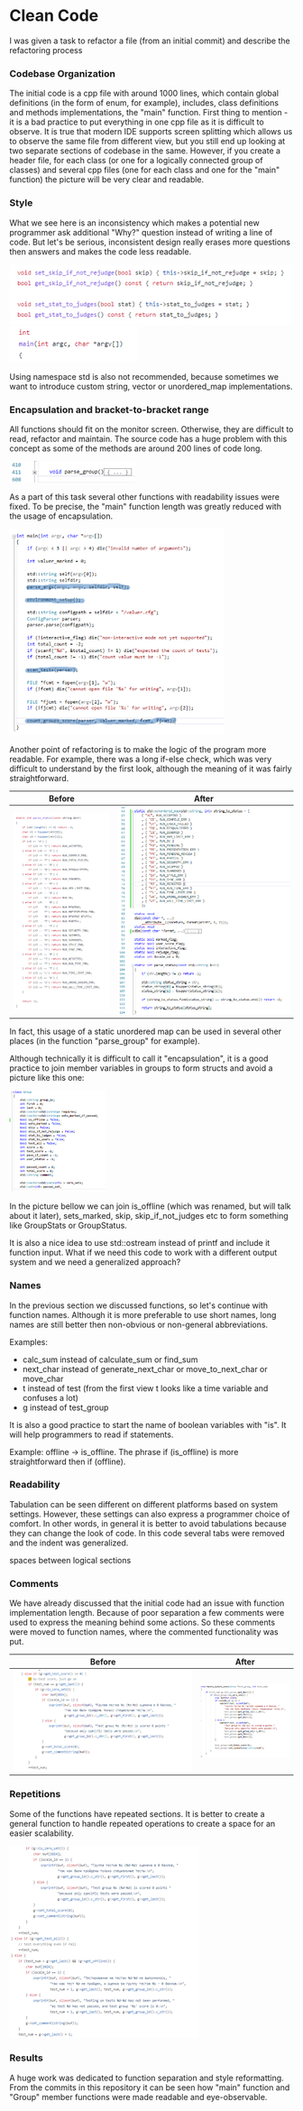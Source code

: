 # Clean Code

I was given a task to refactor a file (from an initial commit) and describe the refactoring process

### Codebase Organization

The initial code is a cpp file with around 1000 lines, which contain global definitions (in the form of enum, for example), includes, class definitions and methods implementations, the "main" function. First thing to mention - it is a bad practice to put everything in one cpp file as it is difficult to observe. It is true that modern IDE supports screen splitting which allows us to observe the same file from different view, but you still end up looking at two separate sections of codebase in the same. However, if you create a header file, for each class (or one for a logically connected group of classes) and several cpp files (one for each class and one for the "main" function) the picture will be very clear and readable.

### Style

What we see here is an inconsistency which makes a potential new programmer ask additional "Why?" question instead of writing a line of code. But let's be serious, inconsistent design really erases more questions then answers and makes the code less readable.

![2021-09-29_19-56-00](/2021-09-29_19-56-00.png)![2021-09-29_19-48-47](/2021-09-29_19-48-47.png)

Using namespace std is also not recommended, because sometimes we want to introduce custom string, vector or unordered_map implementations.

### Encapsulation and bracket-to-bracket range

All functions should fit on the monitor screen. Otherwise, they are difficult to read, refactor and maintain. The source code has a huge problem with this concept as some of the methods are around 200 lines of code long.

![2021-09-29_18-53-42](/2021-09-29_18-53-42.png)

As a part of this task several other functions with readability issues were fixed. To be precise, the "main" function length was greatly reduced with the usage of encapsulation.

<img src="/2021-09-29_18-56-25.png" alt="2021-09-29_18-56-25" style="zoom:67%;" />

Another point of refactoring is to make the logic of the program more readable. For example, there was a long if-else check, which was very difficult to understand by the first look, although the meaning of it was fairly straightforward.

| Before                                                       | After                                                        |
| ------------------------------------------------------------ | ------------------------------------------------------------ |
| <img src="/2021-09-29_19-15-48.png" alt="2021-09-29_19-15-48" style="zoom:50%;" /> | <img src="/2021-09-29_19-23-09.png" alt="2021-09-29_19-23-09" style="zoom:67%;" /> |

In fact, this usage of a static unordered map can be used in several other places (in the function "parse_group" for example).

Although technically it is difficult to call it "encapsulation", it is a good practice to join member variables in groups to form structs and avoid a picture like this one:

<img src="/2021-09-29_19-39-06.png" alt="2021-09-29_19-39-06" style="zoom:50%;" />

In the picture bellow we can join is_offline (which was renamed, but will talk about it later), sets_marked, skip, skip_if_not_judges etc to form something like GroupStats or GroupStatus.

It is also a nice idea to use std::ostream instead of printf and include it function input. What if we need this code to work with a different output system and we need a generalized approach?

### Names

In the previous section we discussed functions, so let's continue with function names. Although it is more preferable to use short names, long names are still better then non-obvious or non-general abbreviations.

Examples: 

- calc_sum instead of calculate_sum or find_sum
- next_char instead of generate_next_char or move_to_next_char or move_char
- t instead of test (from the first view t looks like a time variable and confuses a lot)
- g instead of test_group

It is also a good practice to start the name of boolean variables with "is". It will help programmers to read if statements.

Example: offline -> is_offline. The phrase if (is_offline) is more straightforward then if (offline).

### Readability

Tabulation can be seen different on different platforms based on system settings. However, these settings can also express a programmer choice of comfort. In other words, in general it is better to avoid tabulations because they can change the look of code. In this code several tabs were removed and the indent was generalized.

spaces between logical sections

### Comments

We have already discussed that the initial code had an issue with function implementation length. Because of poor separation a few comments were used to express the meaning behind some actions. So these comments were moved to function names, where the commented functionality was put.

| Before                                                       | After                                                        |
| ------------------------------------------------------------ | ------------------------------------------------------------ |
| <img src="/2021-09-29_20-26-16.png" alt="2021-09-29_20-26-16" style="zoom:67%;" /> | <img src="/2021-09-29_20-36-21.png" alt="2021-09-29_20-36-21" style="zoom:50%;" /> |

### Repetitions

Some of the functions have repeated sections. It is better to create a general function to handle repeated operations to create a space for an easier scalability.

<img src="/2021-09-29_20-25-34.png" alt="2021-09-29_20-25-34" style="zoom:50%;" />

### Results

A huge work was dedicated to function separation and style reformatting. From the commits in this repository it can be seen how "main" function and "Group" member functions were made readable and eye-observable.
